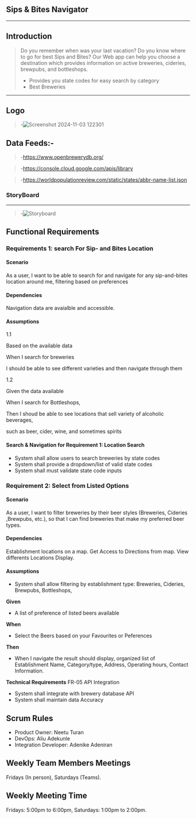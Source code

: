 ## Sips & Bites Navigator
---
>
## Introduction
>Do you remember when was your last vacation? Do you know where to go for best Sips and Bites? Our Web app can help you choose a destination which provides information on active breweries, cideries, brewpubs, and bottleshops.
>
>- Provides you state codes for easy search by category  
>- Best Breweries
---
## Logo
>-![Screenshot 2024-11-03 122301](https://github.com/user-attachments/assets/e7e3dce8-badd-488f-a36f-8d08eb9c27f8)


## Data Feeds:-

>-https://www.openbrewerydb.org/

>-https://console.cloud.google.com/apis/library 

>-https://worldpopulationreview.com/static/states/abbr-name-list.json

### StoryBoard
---

>-![Storyboard](https://github.com/user-attachments/assets/ee1bb48c-fa26-4086-8a49-0534a7624594)

## Functional Requirements 

### Requirements 1: search For Sip- and Bites Location

#### Scenario

As a user, I want to be able to search for and navigate for any sip-and-bites location around me, filtering based on preferences 

#### Dependencies

Navigation data are avaialble and accessible.

#### Assumptions

1.1

Based on the available data

When I search for breweries

I should be able to see different varieties and then navigate through them

1.2

Given the data available

When I search for Bottleshops, 

Then I shoud be able to see locations that sell variety of alcoholic beverages,

such as beer, cider, wine, and sometimes spirits

#### Search & Navigation for Requirement 1: Location Search
- System shall allow users to search breweries by state codes
- System shall provide a dropdown/list of valid state codes
- System shall must validate state code inputs

###  Requirement 2: Select from Listed Options 

#### Scenario

As a user, I want to filter breweries by their beer styles (Breweries, Cideries ,Brewpubs, etc.), so that I can find breweries that make my preferred beer types.

#### Dependencies
Establishment locations on a map.
Get Access to Directions from map.
View differents Locations Display.

#### Assumptions
- System shall allow filtering by establishment type: 
   Breweries,
   Cideries,
   Brewpubs,
   Bottleshops,

**Given**
- A list of preference of listed beers available
     
**When**  
- Select the Beers based on your Favourites or Peferences

**Then** 
- When I navigate the result should display, organized list of Establishment Name, Category/type, Address, Operating hours, Contact Information.


**Technical Requirements** FR-05 API Integration
- System shall integrate with brewery database API
- System shall maintain data Accuracy

## Scrum Rules
- Product Owner: Neetu Turan
- DevOps: Aliu Adekunle
- Integration Developer: Adenike Adeniran

## Weekly Team Members Meetings
Fridays (In person),
Saturdays (Teams).

 ## Weekly Meeting Time
 Fridays: 5:00pm to 6:00pm,
 Saturdays: 1:00pm to 2:00pm.
 
>  
